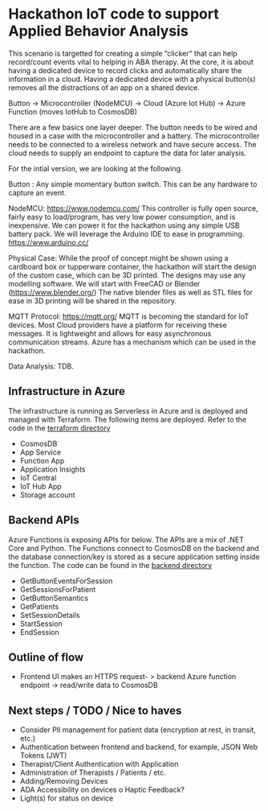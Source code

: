 # Hackathon IoT code to support Applied Behavior Analysis

This scenario is targetted for creating a simple “clicker” that can help record/count events vital to helping in ABA therapy.  At the core, it is about having a dedicated device to record clicks and automatically share the information in a cloud.  Having a dedicated device with a physical button(s) removes all the distractions of an app on a shared device.

Button → Microcontroller (NodeMCU) → Cloud (Azure Iot Hub) → Azure Function (moves IotHub to CosmosDB)

There are a few basics one layer deeper.  The button needs to be wired and housed in a case with the microcontroller and a battery.  The microcontroller needs to be connected to a wireless network and have secure access.  The cloud needs to supply an endpoint to capture the data for later analysis.

For the intial version, we are looking at the following.

Button : Any simple momentary button switch.  This can be any hardware to capture an event.

NodeMCU:  https://www.nodemcu.com/  This controller is fully open source, fairly easy to load/program, has very low power consumption, and is inexpensive.  We can power it for the hackathon using any simple USB battery pack.  We will leverage the Arduino IDE to ease in programming.  https://www.arduino.cc/ 

Physical Case: While the proof of concept might be shown using a cardboard box or tupperware container, the hackathon will start the design of the custom case, which can be 3D printed.  The designs may use any modelling software.  We will start with FreeCAD or  Blender (https://www.blender.org/)  The native blender files as well as STL files for ease in 3D printing will be shared in the repository.

MQTT Protocol:  https://mqtt.org/ MQTT is becoming the standard for IoT devices.  Most Cloud providers have a platform for receiving these messages.  It is lightweight and allows for easy asynchronous communication streams.  Azure has a mechanism which can be used in the hackathon.

Data Analysis:  TDB. 

## Infrastructure in Azure
The infrastructure is running as Serverless in Azure and is deployed and managed with Terraform. The following items are deployed. Refer to the code in the [terraform directory](./terraform)

- CosmosDB
- App Service
- Function App
- Application Insights
- IoT Central
- IoT Hub App
- Storage account

## Backend APIs
Azure Functions is exposing APIs for below. The APIs are a mix of .NET Core and Python. The Functions connect to CosmosDB on the backend and the database connection/key is stored as a secure application setting inside the function. The code can be found in the [backend directory](./Backend/API)

- GetButtonEventsForSession
- GetSessionsForPatient
- GetButtonSemantics
- GetPatients
- SetSessionDetails
- StartSession
- EndSession

## Outline of flow
- Frontend UI makes an HTTPS request- > backend Azure function endpoint -> read/write data to CosmosDB


## Next steps / TODO / Nice to haves
-	Consider PII management for patient data (encryption at rest, in transit, etc.) 
-	Authentication between frontend and backend, for example, JSON Web Tokens (JWT)
-	Therapist/Client Authentication with Application 
-	Administration of Therapists / Patients / etc.
-	Adding/Removing Devices 
-	ADA Accessibility on devices
o	Haptic Feedback?
-	Light(s) for status on device 
